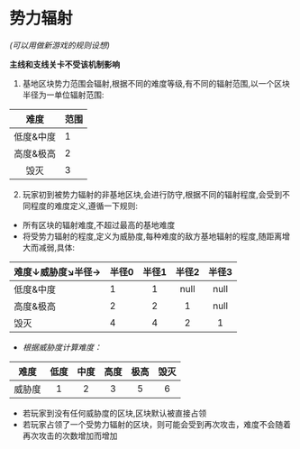 # 势力辐射
 _(可以用做新游戏的规则设想)_
  
 **主线和支线关卡不受该机制影响**
1.  基地区块势力范围会辐射,根据不同的难度等级,有不同的辐射范围,以一个区块半径为一单位辐射范围:  

|难度  | 范围  |
|:---:|---| 
|低度&中度|1|
|高度&极高|2|
|毁灭|3|

2.  玩家初到被势力辐射的非基地区块,会进行防守,根据不同的辐射程度,会受到不同程度的难度定义,遵循一下规则:
- 所有区块的辐射难度,不超过最高的基地难度
- 将受势力辐射的程度,定义为威胁度,每种难度的敌方基地辐射的程度,随距离增大而减弱,具体:  

| 难度↓威胁度↘️半径→ | 半径0 | 半径1 | 半径2  | 半径3  |
| :---------- | --- | :-: | :--: | :--: |
| 低度&中度       | 1   |  1  | null | null |
| 高度&极高       | 2   |  2  |  1   | null |
| 毁灭          | 4   |  4  |  2   |  1   | 
- _根据威胁度计算难度：_  

|难度  | 低度  |中度|高度|极高|毁灭|
|:---:|:---:|:---:|:---:|:---:|:---:|
|威胁度|1|2|3|5|6|

- 若玩家到没有任何威胁度的区块,区块默认被直接占领  
- 若玩家占领了一个受势力辐射的区块，则可能会受到再次攻击，难度不会随着再次攻击的次数增加而增加
